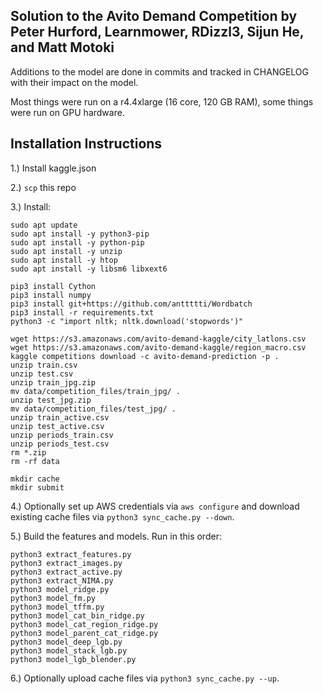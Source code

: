 ## Solution to the Avito Demand Competition by Peter Hurford, Learnmower, RDizzl3, Sijun He, and Matt Motoki

Additions to the model are done in commits and tracked in CHANGELOG with their impact on the model.

Most things were run on a r4.4xlarge (16 core, 120 GB RAM), some things were run on GPU hardware.


## Installation Instructions

1.) Install kaggle.json

2.) `scp` this repo

3.) Install:

```
sudo apt update
sudo apt install -y python3-pip
sudo apt install -y python-pip
sudo apt install -y unzip
sudo apt install -y htop
sudo apt install -y libsm6 libxext6

pip3 install Cython
pip3 install numpy
pip3 install git+https://github.com/anttttti/Wordbatch
pip3 install -r requirements.txt
python3 -c "import nltk; nltk.download('stopwords')"

wget https://s3.amazonaws.com/avito-demand-kaggle/city_latlons.csv
wget https://s3.amazonaws.com/avito-demand-kaggle/region_macro.csv
kaggle competitions download -c avito-demand-prediction -p .
unzip train.csv
unzip test.csv
unzip train_jpg.zip
mv data/competition_files/train_jpg/ .
unzip test_jpg.zip
mv data/competition_files/test_jpg/ .
unzip train_active.csv
unzip test_active.csv
unzip periods_train.csv
unzip periods_test.csv
rm *.zip
rm -rf data

mkdir cache
mkdir submit
```

4.) Optionally set up AWS credentials via `aws configure` and download existing cache files via `python3 sync_cache.py --down`.

5.) Build the features and models. Run in this order:

```
python3 extract_features.py
python3 extract_images.py
python3 extract_active.py
python3 extract_NIMA.py
python3 model_ridge.py
python3 model_fm.py
python3 model_tffm.py
python3 model_cat_bin_ridge.py
python3 model_cat_region_ridge.py
python3 model_parent_cat_ridge.py
python3 model_deep_lgb.py
python3 model_stack_lgb.py
python3 model_lgb_blender.py
```

6.) Optionally upload cache files via `python3 sync_cache.py --up`.
